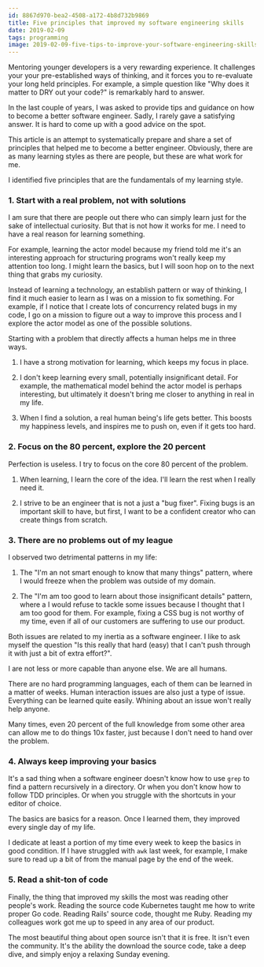 ```yaml
---
id: 8867d970-bea2-4508-a172-4b8d732b9869
title: Five principles that improved my software engineering skills
date: 2019-02-09
tags: programming
image: 2019-02-09-five-tips-to-improve-your-software-engineering-skills.png
---
```


Mentoring younger developers is a very rewarding experience. It challenges your
your pre-established ways of thinking, and it forces you to re-evaluate your
long held principles. For example, a simple question like "Why does it matter
to DRY out your code?" is remarkably hard to answer.

In the last couple of years, I was asked to provide tips and guidance on how to
become a better software engineer. Sadly, I rarely gave a satisfying answer. It
is hard to come up with a good advice on the spot.

This article is an attempt to systematically prepare and share a set of
principles that helped me to become a better engineer. Obviously, there are as
many learning styles as there are people, but these are what work for me.

I identified five principles that are the fundamentals of my learning style.

### 1. Start with a real problem, not with solutions

I am sure that there are people out there who can simply learn just for the sake
of intellectual curiosity. But that is not how it works for me. I need to have
a real reason for learning something.

For example, learning the actor model because my friend told me it's an
interesting approach for structuring programs won't really keep my attention too
long. I might learn the basics, but I will soon hop on to the next thing that
grabs my curiosity.

Instead of learning a technology, an establish pattern or way of thinking, I
find it much easier to learn as I was on a mission to fix something. For
example, if I notice that I create lots of concurrency related bugs in my code,
I go on a mission to figure out a way to improve this process and I explore the
actor model as one of the possible solutions.

Starting with a problem that directly affects a human helps me in three ways.

1. I have a strong motivation for learning, which keeps my focus in place.

2. I don't keep learning every small, potentially insignificant detail. For
   example, the mathematical model behind the actor model is perhaps interesting,
   but ultimately it doesn't bring me closer to anything in real in my life.

3. When I find a solution, a real human being's life gets better. This boosts my
   happiness levels, and inspires me to push on, even if it gets too hard.

### 2. Focus on the 80 percent, explore the 20 percent

Perfection is useless. I try to focus on the core 80 percent of the problem.

1. When learning, I learn the core of the idea. I'll learn the rest when I
   really need it.

2. I strive to be an engineer that is not a just a "bug fixer". Fixing bugs is
   an important skill to have, but first, I want to be a confident creator who
   can create things from scratch.

### 3. There are no problems out of my league

I observed two detrimental patterns in my life:

1. The "I'm an not smart enough to know that many things" pattern, where I
   would freeze when the problem was outside of my domain.

2. The "I'm am too good to learn about those insignificant details" pattern,
   where a I would refuse to tackle some issues because I thought that I am too
   good for them. For example, fixing a CSS bug is not worthy of my time, even if
   all of our customers are suffering to use our product.

Both issues are related to my inertia as a software engineer. I like to ask
myself the question "Is this really that hard (easy) that I can't push through
it with just a bit of extra effort?".

I are not less or more capable than anyone else. We are all humans.

There are no hard programming languages, each of them can be learned in a matter
of weeks. Human interaction issues are also just a type of issue. Everything
can be learned quite easily. Whining about an issue won't really help anyone.

Many times, even 20 percent of the full knowledge from some other area can
allow me to do things 10x faster, just because I don't need to hand over the
problem.

### 4. Always keep improving your basics

It's a sad thing when a software engineer doesn't know how to use `grep` to find
a pattern recursively in a directory. Or when you don't know how to follow TDD
principles. Or when you struggle with the shortcuts in your editor of choice.

The basics are basics for a reason. Once I learned them, they improved every
single day of my life.

I dedicate at least a portion of my time every week to keep the basics in good
condition. If I have struggled with `awk` last week, for example, I make sure to
read up a bit of from the manual page by the end of the week.

### 5. Read a shit-ton of code

Finally, the thing that improved my skills the most was reading other people's
work. Reading the source code Kubernetes taught me how to write proper Go code.
Reading Rails' source code, thought me Ruby. Reading my colleagues work got me
up to speed in any area of our product.

The most beautiful thing about open source isn't that it is free. It isn't even
the community. It's the ability the download the source code, take a deep dive,
and simply enjoy a relaxing Sunday evening.
